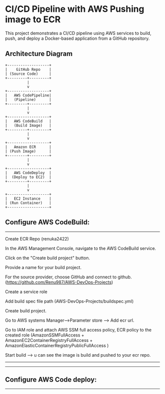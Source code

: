 # CI/CD Pipeline with AWS Pushing image to ECR

This project demonstrates a CI/CD pipeline using AWS services to build, push, and deploy a Docker-based application from a GitHub repository.

## Architecture Diagram

```plaintext
+-------------------+
|    GitHub Repo    |
| (Source Code)     |
+---------+---------+
          |
          v
+-------------------+
|   AWS CodePipeline|
|   (Pipeline)      |
+---------+---------+
          |
          v
+-------------------+
|   AWS CodeBuild   |
|   (Build Image)   |
+---------+---------+
          |
          v
+-------------------+
|   Amazon ECR      |
| (Push Image)      |
+---------+---------+
          |
          v
+-------------------+
|   AWS CodeDeploy  |
|  (Deploy to EC2)  |
+---------+---------+
          |
          v
+-------------------+
|   EC2 Instance    |
| (Run Container)   |
+-------------------+

```


## Configure AWS CodeBuild:
---------------------------
Create ECR Repo (renuka2422)

In the AWS Management Console, navigate to the AWS CodeBuild service.

Click on the "Create build project" button.

Provide a name for your build project.

For the source provider, choose GitHub and connect to github.(https://github.com/Renu987/AWS-DevOps-Projects)

Create a service role 

Add build spec file path (AWS-DevOps-Projects/buildspec.yml)

Create build project.

Go to AWS systems Manager-->Parameter store --> Add ecr url.

Go to IAM role and attach AWS SSM full access policy, ECR policy to the created role (AmazonSSMFullAccess + AmazonEC2ContainerRegistryFullAccess + AmazonElasticContainerRegistryPublicFullAccess )

Start build --> u can see the image is build and pushed to your ecr repo.


--------------------------------------------------------------------------------------------------------------------------------------------
--------------------------------------------------------------------------------------------------------------------------------------------

## Configure AWS Code deploy:
-----------------------------


